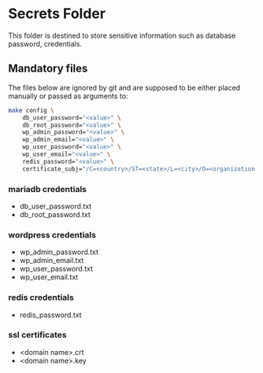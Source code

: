 #	Secrets Folder
This folder is destined to store sensitive information such as database password, credentials.

##	Mandatory files
The files below are ignored by git and are supposed to be either placed manually or passed as arguments to:

```bash
make config \
	db_user_password="<value>" \
	db_root_password="<value>" \
	wp_admin_password="<value>" \
	wp_admin_email="<value>" \
	wp_user_password="<value>" \
	wp_user_email="<value>" \
	redis_password="<value>" \
	certificate_subj="/C=<country>/ST=<state>/L=<city>/O=<organization name>/OU=<organization unit (optional)>/CN=<domain name>"
```

###	mariadb credentials
-	db_user_password.txt
-	db_root_password.txt

###	wordpress credentials
-	wp_admin_password.txt
-	wp_admin_email.txt
-	wp_user_password.txt
-	wp_user_email.txt

###	redis credentials
-	redis_password.txt

###	ssl certificates
-	&lt;domain name&gt;.crt
-	&lt;domain name&gt;.key